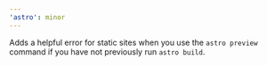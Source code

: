 ```yaml
---
'astro': minor
---
```


Adds a helpful error for static sites when you use the `astro preview` command if you have not previously run `astro build`.
